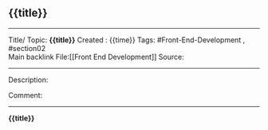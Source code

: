 ## {{title}}

---

Title/ Topic: __{{title}}__
Created : {{time}}
Tags: #Front-End-Development , #section02  
Main backlink File:[[Front End Development]]
Source: 

---
Description: 

Comment: 

---

__{{title}}__


